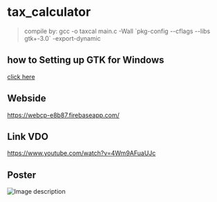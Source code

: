 # tax_calculator
>compile by: gcc -o taxcal main.c -Wall \`pkg-config --cflags --libs gtk+-3.0\` -export-dynamic

## how to Setting up GTK for Windows
[click here](https://www.gtk.org/docs/installations/windows/)

## Webside
https://webcp-e8b87.firebaseapp.com/

## Link VDO
https://www.youtube.com/watch?v=4Wm9AFuaUJc

## Poster
![Image description](https://s3-ap-southeast-1.amazonaws.com/img-in-th/752c420a229223900909ff538d3bbf1e.jpg)

